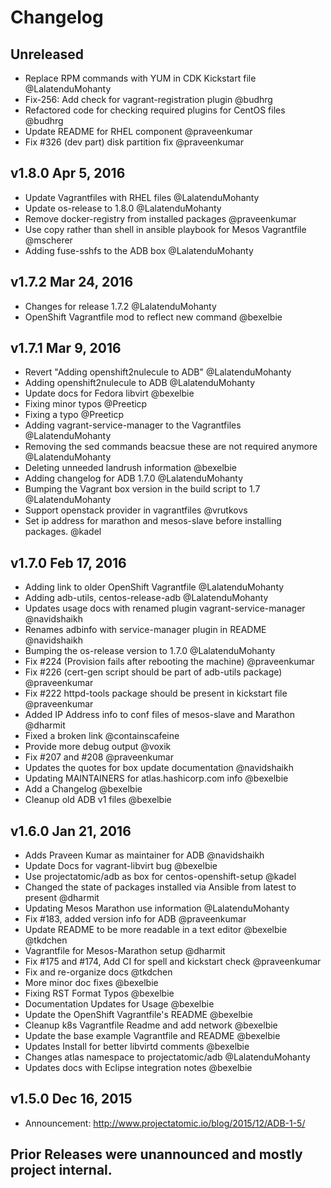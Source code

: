# Changelog

## Unreleased
- Replace RPM commands with YUM in CDK Kickstart file @LalatenduMohanty
- Fix-256: Add check for vagrant-registration plugin @budhrg
- Refactored code for checking required plugins for CentOS files @budhrg
- Update README for RHEL component @praveenkumar
- Fix #326 (dev part) disk partition fix @praveenkumar

## v1.8.0 Apr 5, 2016
- Update Vagrantfiles with RHEL files @LalatenduMohanty
- Update os-release to 1.8.0 @LalatenduMohanty
- Remove docker-registry from installed packages @praveenkumar
- Use copy rather than shell in ansible playbook for Mesos Vagrantfile @mscherer
- Adding fuse-sshfs to the ADB box @LalatenduMohanty

## v1.7.2 Mar 24, 2016
- Changes for release 1.7.2 @LalatenduMohanty
- OpenShift Vagrantfile mod to reflect new command @bexelbie

## v1.7.1 Mar 9, 2016
- Revert "Adding openshift2nulecule to ADB" @LalatenduMohanty
- Adding openshift2nulecule to ADB @LalatenduMohanty
- Update docs for Fedora libvirt @bexelbie
- Fixing minor typos @Preeticp
- Fixing a typo @Preeticp
- Adding vagrant-service-manager to the Vagrantfiles @LalatenduMohanty
- Removing the sed commands beacsue these are not required anymore @LalatenduMohanty
- Deleting unneeded landrush information @bexelbie
- Adding changelog for ADB 1.7.0 @LalatenduMohanty
- Bumping the Vagrant box version in the build script to 1.7 @LalatenduMohanty
- Support openstack provider in vagrantfiles @vrutkovs
- Set ip address for marathon and mesos-slave before installing packages. @kadel

## v1.7.0 Feb 17, 2016

- Adding link to older OpenShift Vagrantfile   @LalatenduMohanty
- Adding adb-utils, centos-release-adb    @LalatenduMohanty
- Updates usage docs with renamed plugin vagrant-service-manager   @navidshaikh
- Renames adbinfo with service-manager plugin in README    @navidshaikh
- Bumping the os-release version to 1.7.0  @LalatenduMohanty
- Fix #224 (Provision fails after rebooting the machine)  @praveenkumar
- Fix #226 (cert-gen script should be part of adb-utils package)  @praveenkumar
- Fix #222 httpd-tools package should be present in kickstart file  @praveenkumar
- Added IP Address info to conf files of mesos-slave and Marathon @dharmit
- Fixed a broken link   @containscafeine
- Provide more debug output  @voxik
- Fix #207 and #208    @praveenkumar
- Updates the quotes for box update documentation  @navidshaikh
- Updating MAINTAINERS for atlas.hashicorp.com info   @bexelbie
- Add a Changelog   @bexelbie
- Cleanup old ADB v1 files   @bexelbie

## v1.6.0 Jan 21, 2016


- Adds Praveen Kumar as maintainer for ADB @navidshaikh
- Update Docs for vagrant-libvirt bug @bexelbie
- Use projectatomic/adb as box for centos-openshift-setup @kadel
- Changed the state of packages installed via Ansible from latest to present @dharmit
- Updating Mesos Marathon use information @LalatenduMohanty
- Fix #183, added version info for ADB @praveenkumar
- Update README to be more readable in a text editor @bexelbie @tkdchen
- Vagrantfile for Mesos-Marathon setup @dharmit
- Fix #175 and #174, Add CI for spell and kickstart check @praveenkumar
- Fix and re-organize docs @tkdchen
- More minor doc fixes @bexelbie
- Fixing RST Format Typos @bexelbie
- Documentation Updates for Usage @bexelbie
- Update the OpenShift Vagrantfile's README @bexelbie
- Cleanup k8s Vagrantfile Readme and add network @bexelbie
- Update the base example Vagrantfile and README @bexelbie
- Updates Install for better libvirtd comments @bexelbie
- Changes atlas namespace to projectatomic/adb @LalatenduMohanty
- Updates docs with Eclipse integration notes @bexelbie

## v1.5.0 Dec 16, 2015

- Announcement: http://www.projectatomic.io/blog/2015/12/ADB-1-5/

## Prior Releases were unannounced and mostly project internal.
